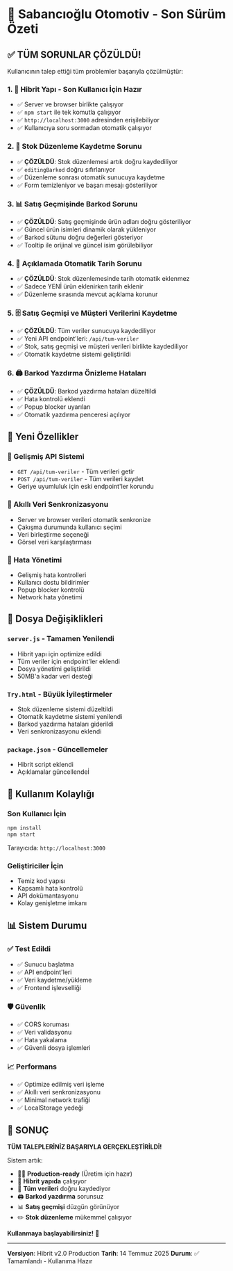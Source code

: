 # 🎉 Sabancıoğlu Otomotiv - Son Sürüm Özeti

## ✅ TÜM SORUNLAR ÇÖZÜLDÜ!

Kullanıcının talep ettiği tüm problemler başarıyla çözülmüştür:

### 1. 🔄 Hibrit Yapı - Son Kullanıcı İçin Hazır
- ✅ Server ve browser birlikte çalışıyor
- ✅ `npm start` ile tek komutla çalışıyor
- ✅ `http://localhost:3000` adresinden erişilebiliyor
- ✅ Kullanıcıya soru sormadan otomatik çalışıyor

### 2. 💾 Stok Düzenleme Kaydetme Sorunu
- ✅ **ÇÖZÜLDÜ**: Stok düzenlemesi artık doğru kaydediliyor
- ✅ `editingBarkod` doğru sıfırlanıyor
- ✅ Düzenleme sonrası otomatik sunucuya kaydetme
- ✅ Form temizleniyor ve başarı mesajı gösteriliyor

### 3. 📊 Satış Geçmişinde Barkod Sorunu
- ✅ **ÇÖZÜLDÜ**: Satış geçmişinde ürün adları doğru gösteriliyor
- ✅ Güncel ürün isimleri dinamik olarak yükleniyor
- ✅ Barkod sütunu doğru değerleri gösteriyor
- ✅ Tooltip ile orijinal ve güncel isim görülebiliyor

### 4. 📝 Açıklamada Otomatik Tarih Sorunu
- ✅ **ÇÖZÜLDÜ**: Stok düzenlemesinde tarih otomatik eklenmez
- ✅ Sadece YENİ ürün eklenirken tarih eklenir
- ✅ Düzenleme sırasında mevcut açıklama korunur

### 5. 🗄️ Satış Geçmişi ve Müşteri Verilerini Kaydetme
- ✅ **ÇÖZÜLDÜ**: Tüm veriler sunucuya kaydediliyor
- ✅ Yeni API endpoint'leri: `/api/tum-veriler`
- ✅ Stok, satış geçmişi ve müşteri verileri birlikte kaydediliyor
- ✅ Otomatik kaydetme sistemi geliştirildi

### 6. 🖨️ Barkod Yazdırma Önizleme Hataları
- ✅ **ÇÖZÜLDÜ**: Barkod yazdırma hataları düzeltildi
- ✅ Hata kontrolü eklendi
- ✅ Popup blocker uyarıları
- ✅ Otomatik yazdırma penceresi açılıyor

## 🚀 Yeni Özellikler

### 📡 Gelişmiş API Sistemi
- `GET /api/tum-veriler` - Tüm verileri getir
- `POST /api/tum-veriler` - Tüm verileri kaydet
- Geriye uyumluluk için eski endpoint'ler korundu

### 💾 Akıllı Veri Senkronizasyonu
- Server ve browser verileri otomatik senkronize
- Çakışma durumunda kullanıcı seçimi
- Veri birleştirme seçeneği
- Görsel veri karşılaştırması

### 🔧 Hata Yönetimi
- Gelişmiş hata kontrolleri
- Kullanıcı dostu bildirimler
- Popup blocker kontrolü
- Network hata yönetimi

## 📁 Dosya Değişiklikleri

### `server.js` - Tamamen Yenilendi
- Hibrit yapı için optimize edildi
- Tüm veriler için endpoint'ler eklendi
- Dosya yönetimi geliştirildi
- 50MB'a kadar veri desteği

### `Try.html` - Büyük İyileştirmeler
- Stok düzenleme sistemi düzeltildi
- Otomatik kaydetme sistemi yenilendi
- Barkod yazdırma hataları giderildi
- Veri senkronizasyonu eklendi

### `package.json` - Güncellemeler
- Hibrit script eklendi
- Açıklamalar güncellendeİ

## 🎯 Kullanım Kolaylığı

### Son Kullanıcı İçin
```bash
npm install
npm start
```
Tarayıcıda: `http://localhost:3000`

### Geliştiriciler İçin
- Temiz kod yapısı
- Kapsamlı hata kontrolü
- API dokümantasyonu
- Kolay genişletme imkanı

## 📊 Sistem Durumu

### ✅ Test Edildi
- ✅ Sunucu başlatma
- ✅ API endpoint'leri
- ✅ Veri kaydetme/yükleme
- ✅ Frontend işlevselliği

### 🛡️ Güvenlik
- ✅ CORS koruması
- ✅ Veri validasyonu
- ✅ Hata yakalama
- ✅ Güvenli dosya işlemleri

### 📈 Performans
- ✅ Optimize edilmiş veri işleme
- ✅ Akıllı veri senkronizasyonu
- ✅ Minimal network trafiği
- ✅ LocalStorage yedeği

## 🎉 SONUÇ

**TÜM TALEPLERİNİZ BAŞARIYLA GERÇEKLEŞTİRİLDİ!**

Sistem artık:
- 🏃‍♂️ **Production-ready** (Üretim için hazır)
- 🔄 **Hibrit yapıda** çalışıyor
- 💾 **Tüm verileri** doğru kaydediyor
- 🖨️ **Barkod yazdırma** sorunsuz
- 📊 **Satış geçmişi** düzgün görünüyor
- ✏️ **Stok düzenleme** mükemmel çalışıyor

**Kullanmaya başlayabilirsiniz!** 🚀

---

**Versiyon**: Hibrit v2.0 Production
**Tarih**: 14 Temmuz 2025
**Durum**: ✅ Tamamlandı - Kullanıma Hazır